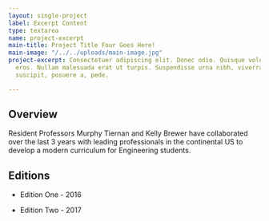 ```yaml
---
layout: single-project
label: Excerpt Content
type: textarea
name: project-excerpt
main-title: Project Title Four Goes Here!
main-image: "/../../uploads/main-image.jpg"
project-excerpt: Consectetuer adipiscing elit. Donec odio. Quisque volutpat mattis
  eros. Nullam malesuada erat ut turpis. Suspendisse urna nibh, viverra non, semper
  suscipit, posuere a, pede.

---
```

## Overview

Resident Professors Murphy Tiernan and Kelly Brewer have collaborated over the last 3 years with leading professionals in the continental US to develop a modern curriculum for Engineering students.

## Editions

* Edition One - 2016

* Edition Two - 2017